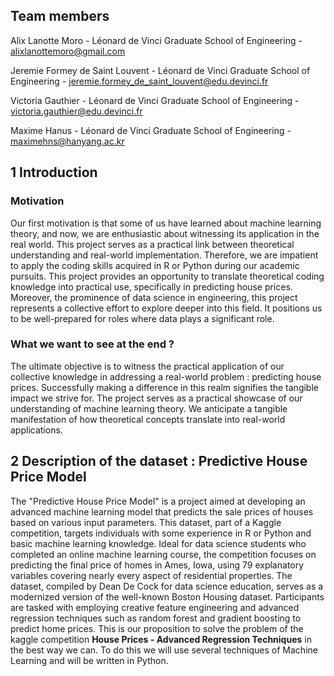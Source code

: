 ## Team members

Alix Lanotte Moro - Léonard de Vinci Graduate School of Engineering - alixlanottemoro@gmail.com

Jeremie Formey de Saint Louvent - Léonard de Vinci Graduate School of Engineering - jeremie.formey_de_saint_louvent@edu.devinci.fr

Victoria Gauthier - Léonard de Vinci Graduate School of Engineering - victoria.gauthier@edu.devinci.fr

Maxime Hanus - Léonard de Vinci Graduate School of Engineering - maximehns@hanyang.ac.kr 

## 1 Introduction 
### Motivation

Our first motivation is that some of us have learned about machine learning theory, and now, we are enthusiastic about witnessing its application in the real world. This project serves as a practical link between theoretical understanding and real-world implementation. Therefore, we are impatient to apply the coding skills acquired in R or Python during our academic pursuits. This project provides an opportunity to translate theoretical coding knowledge into practical use, specifically in predicting house prices. Moreover, the prominence of data science in engineering, this project represents a collective effort to explore deeper into this field. It positions us to be well-prepared for roles where data plays a significant role.

### What we want to see at the end ?

The ultimate objective is to witness the practical application of our collective knowledge in addressing a real-world problem : predicting house prices. Successfully making a difference in this realm signifies the tangible impact we strive for. The project serves as a practical showcase of our understanding of machine learning theory. We anticipate a tangible manifestation of how theoretical concepts translate into real-world applications.

## 2 Description of the dataset : Predictive House Price Model

The "Predictive House Price Model" is a project aimed at developing an advanced machine learning model that predicts the sale prices of houses based on various input parameters.
This dataset, part of a Kaggle competition, targets individuals with some experience in R or Python and basic machine learning knowledge. Ideal for data science students who completed an online machine learning course, the competition focuses on predicting the final price of homes in Ames, Iowa, using 79 explanatory variables covering nearly every aspect of residential properties. The dataset, compiled by Dean De Cock for data science education, serves as a modernized version of the well-known Boston Housing dataset. Participants are tasked with employing creative feature engineering and advanced regression techniques such as random forest and gradient boosting to predict home prices.
This is our proposition to solve the problem of the kaggle competition **House Prices - Advanced Regression Techniques** in the best way we can. To do this we will use several techniques of Machine Learning and will be written in Python.


